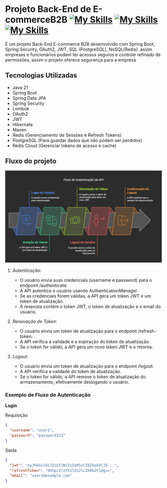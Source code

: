 # Projeto Back-End de E-commerceB2B [![My Skills](https://skillicons.dev/icons?i=spring&theme=)](https://spring.io/projects/spring-boot) [![My Skills](https://skillicons.dev/icons?i=redis&theme=)](https://redis.io/docs/latest/) [![My Skills](https://skillicons.dev/icons?i=postgresql&theme=)](https://www.postgresql.org/)
 
É um projeto Back-End E-commerce B2B desenvolvido com Spring Boot, Spring Security, OAuth2, JWT, SQL (PostgreSQL), NoSQL(Redis). assim empresas e funcionários podem ter acessos seguros e controle refinado de permissões, assim o projeto oferece segurança para a empresa

## Tecnologias Utilizadas

- Java 21
- Spring Boot
- Spring Data JPA
- Spring Security
- Lombok
- OAuth2 
- JWT
- Hibernate
- Maven
- Redis (Gerenciamento de Sessões e Refresh Tokens)
- PostgreSQL (Para guardar dados que não podem ser perdidos)
- Redis Cloud (Gerenciar tokens de acesso e cache)


## Fluxo do projeto

![Fluxo](./E-commerceB2B/visualselection.png)

1. *Autenticação*:
   - O usuário envia suas credenciais (username e password) para o endpoint /authenticate.
   - A API autentica o usuário usando AuthenticationManager.
   - Se as credenciais forem válidas, a API gera um token JWT e um token de atualização.
   - A resposta contém o token JWT, o token de atualização e o email do usuário.

2. *Renovação de Token*:
   - O usuário envia um token de atualização para o endpoint /refresh-token.
   - A API verifica a validade e a expiração do token de atualização.
   - Se o token for válido, a API gera um novo token JWT e o retorna.

3. *Logout*:
   - O usuário envia um token de atualização para o endpoint /logout.
   - A API verifica a validade do token de atualização.
   - Se o token for válido, a API remove o token de atualização do armazenamento, efetivamente deslogando o usuário.

### Exemplo de Fluxo de Autenticação

**Login**

Requisição

```json
{
  "username": "user1",
  "password": "password123"
}

```

Saida

```json
{
  "jwt": "eyJhbGciOiJIUzI1NiIsInR5cCI6IkpXVCJ9...",
  "refreshToken": "dGhpc2lzYXJlZnJlc2h0b2tlbg==",
  "email": "user1@example.com"
}

```


